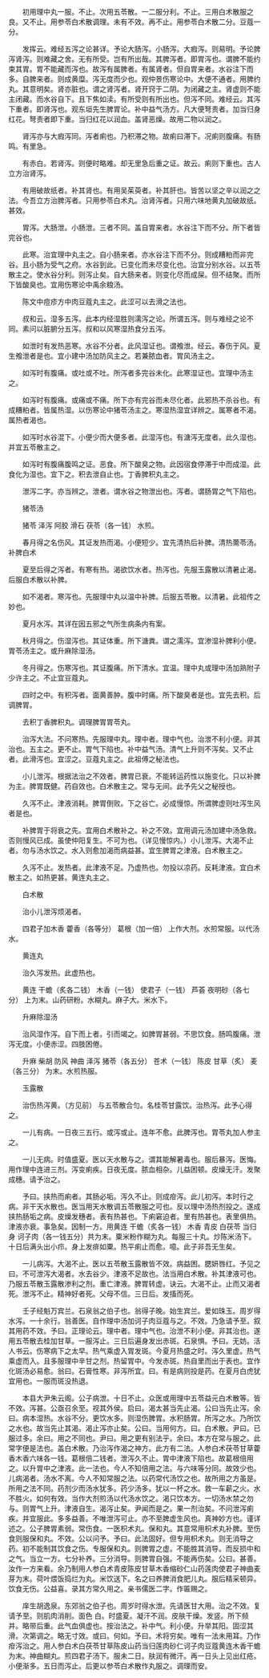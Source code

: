 <!-- { "loadSidebar": true } -->
　　初用理中丸一服。不止。次用五苓散。一二服分利。不止。三用白术散服之良。又不止。用参苓白术散调理。未有不效。再不止。用参苓白术散二分。豆蔻一分。

　　发挥云。难经五泻之论甚详。予论大肠泻。小肠泻。大瘕泻。则易明。予论脾泻肾泻。则难藏之舍。无有所受。岂有所出哉。其脾泻者。即胃泻也。谓脾不能约束其胃。胃不能藏而泻也。故泻有属脾者。有属肾者。但自胃来者。水谷注下而多。自脾来者。则成黄糜。泻无度而少也。观仲景伤寒论中。大便不通者。用脾约丸。其意明矣。肾亦脏也。谓之肾泻者。肾开窍于二阴。为闭藏之主。肾虚则不能主闭藏。而水谷自下。且下焦如渎。有所受则有所出也。但泻不同。难经云。其泻下重者。即肾泻也。观东垣先生脾胃论。补中益气汤方。凡大便弩责者。加当归身红花。弩责者即下重。当归红花以润血。盖肾恶燥。故用二物以润之。

　　肾泻亦与大瘕泻同。泻者痢也。乃积滞之物。故痢曰滞下。况痢则腹痛。有肠鸣。有里急。

　　有赤白。若肾泻。则便时略难。却无里急后重之证。故云。痢则下重也。古人立方治肾泻。

　　有用破故纸者。补其肾也。有用吴茱萸者。补其肝也。皆苦以坚之辛以润之之法。今吾立方治脾泻者。只用参苓白术丸。治肾泻者。只用六味地黄丸加破故纸。甚效。

　　胃泻。大肠泄。小肠泄。三者不同。盖自胃来者。水谷注下而不分。所下者皆完谷也。

　　此寒。治宜理中丸主之。自小肠来者。亦水谷注下而不分。则成糟粕而非完谷。且小肠为受气之府。水谷到此。已变化而未尽变化也。治宜分别水谷。以五苓散主之。使水谷分利。则泻止矣。自大肠来者。则变化尽而成屎。但不结聚。而所下皆酸臭也。宜用伤寒论中禹余粮汤。

　　陈文中痘疹方中肉豆蔻丸主之。此涩可以去滑之法也。

　　叔和云。湿多五泻。此本内经湿胜则濡泻之论。所谓五泻。则与难经之论不同。素问以脏腑分五泻。叔和以风寒湿热食分五泻。

　　如泄时有发热恶寒。水谷不分者。此风湿证也。谓飧泄。经云。春伤于风。夏生飧泄者是也。宜小建中汤加防风主之。若兼脓血者。胃风汤主之。

　　如泻时有腹痛。或吐或不吐。所泻者多完谷未化。此寒湿证也。宜理中汤主之。

　　如泻时有腹痛。或痛或不痛。所下亦有完谷而未尽化者。此邪热不杀谷也。有成糟粕者。皆属热湿。以伤寒论中猪苓汤主之。寒湿热湿宜详辨之。属寒者不渴。属热者渴也。

　　如泻时水谷混下。小便少而大便多者。此湿泻也。有溏泻无度者。此久湿也。并宜五苓散主之。

　　如泻时有腹痛腹鸣之证。恶食。所下酸臭之物。此因宿食停滞于中而成湿。此食化为湿也。宜下之。积去泄自止也。丁香脾积丸主之。

　　泄泻二字。亦当辨之。泄者。谓水谷之物泄出也。泻者。谓肠胃之气下陷也。

　　猪苓汤

　　猪苓 泽泻 阿胶 滑石 茯苓（各一钱） 水煎。

　　春月得之名伤风。其证发热而渴。小便短少。宜先清热后补脾。清热薷苓汤。补脾白术

　　夏至后得之泻者。有寒有热。渴欲饮水者。热泻也。先服玉露散以清暑止渴。后服白术散以补脾。

　　如不渴者。寒泻也。先服理中丸以温中补脾。后服五苓散。以清暑。此祖传之妙也。

　　夏月水泻。其详在因五邪之气所生病条内有案。

　　秋月得之。伤湿泻也。其证体重。所下溏粪。谓之濡泻。宜渗湿补脾利小便。胃苓汤主之。或升麻除湿汤。

　　冬月得之。伤寒泻也。其证腹痛。所下清水。宜温。理中丸或理中汤加熟附子少许主之。不止宜豆蔻丸。

　　四时之中。有积泻者。面黄善肿。腹中时痛。所下酸臭者是也。宜先去积。后调脾胃。

　　去积丁香脾积丸。调理脾胃胃苓丸。

　　治泻大法。不问寒热。先服理中丸。理中者。理中气也。治泄不利小便。非其治也。五主之。更不止。胃气下陷也。补中益气汤。清气上升则不泻矣。又不止者。此滑泻也。宜涩之。豆蔻丸主之。此祖傅之秘法也。

　　小儿泄泻。根据法治之不效者。脾胃已衰。不能转运药性以施变化。只以补脾为主。脾胃既健。药自效也。白术散主之。常与无间。此予先父之秘授也。

　　久泻不止。津液消耗。脾胃倒败。下之谷亡。必成慢惊。所谓脾虚则吐泻生风者是也。

　　补脾胃于将衰之先。宜用白术散补之。补之不效。宜用调元汤加建中汤急救。否则慢风已成。虽使仲阳复生。不可为也。（详见慢惊内。）小儿泄泻。大渴不止者。勿与汤水饮之。水入则愈加渴而病益甚。宜生脾胃之津液。白术散主之。

　　久泻不止。发热者。此津液不足。乃虚热也。勿投以凉药。反耗津液。宜白术散主之。如热更甚。黄连丸主之。

　　白术散

　　治小儿泄泻烦渴者。

　　四君子加木香 藿香（各等分） 葛根（加一倍） 上作大剂。水煎常服。以代汤水。

　　黄连丸

　　治久泻发热。此虚热也。

　　黄连 干蟾（炙各二钱） 木香（一钱） 使君子（一钱） 芦荟 夜明砂（各七分） 上为末。山药研粉。水糊丸。麻子大。米水下。

　　升麻除湿汤

　　治风湿作泻。自下而上者。引而竭之。如脾胃甚弱。不思饮食。肠鸣腹痛。泄泻无度。小便赤涩。四肢困倦。

　　升麻 柴胡 防风 神曲 泽泻 猪苓（各五分） 苍术（一钱） 陈皮 甘草（炙） 麦（各三分） 为末。水煎热服。

　　玉露散

　　治伤热泻黄。（方见前） 与五苓散合匀。名桂苓甘露饮。治热泻。此予心得之。

　　一儿有病。一日夜三五行。或泻或止。连年不愈。此脾泻也。胃苓丸加人参主之。

　　一儿无病。时值盛夏。医以天水散与之。谓其能解暑毒也。服后暴泻。医悔。用作理中连进三剂。泻变痢疾。日夜无度。脓血相杂。儿益困顿。皮燥无汗。发聚成穗。请予治之。

　　予曰。挟热而痢者。其肠必垢。泻久不止。则成疳泻。此儿初泻。本时行之病。非干天水散也。医当用天水散调五苓散服之可也。反以理中汤热剂投之。遂成挟热肠垢之病。皮燥发穗者。表有热甚也。下痢窘迫者。里有热甚也。表里俱热。津液亦衰。事急矣。因制一方。用黄连 干蟾（炙各一钱） 木香 青皮 白茯苓 当归身 诃子肉（各一钱五分）共为末。粟米粉作糊为丸。每服三十丸。炒陈米汤下。十日后满头出小疖。身上发痱如粟。热平痢止而愈。噫。此子非吾无生矣。

　　一儿病泻。大渴不止。医以五苓散玉露散皆不效。病益困。腮妍唇红。予见之曰。不可泄泻大渴者。水去谷少。津液不足故也。法当用白术散。补其津液可也。乃服五苓散玉露散渗利之剂。重亡津液。脾胃转虚。诀云。大渴不止。止而又渴者死。泄泻不止。精神好者死。父母不信。三日后。发搐而死。

　　壬子经魁万宾兰。石泉翁之伯子也。翁得子晚。始生宾兰。爱如珠玉。周岁得水泻。一十余行。翁善医。自作理中汤加诃子肉豆蔻与之。不效。乃急请予至。叙其用药不效。予曰。正理论云。理中者。理中气也。治泄不利小便。非其治也。遂用五苓散去桂加甘草。一服泻止。三日后遍身发出赤斑。石泉惧。予曰。无妨。活人书云。伤寒病下之太早。热气乘虚入胃发斑。今夏月热盛之时。泻久里虚。热气乘虚而入。且多服理中辛甘之剂。热留胃中。今发赤斑。热自里而出于表也。宜作化斑汤必易愈。翁曰。石膏性寒。非泻所宜。曰。有是病则投是药。在夏月白虎犹宜用也。一服而斑没热退。

　　本县大尹朱云阁。公子病泄。十日不止。众医或用理中五苓益元白术散等。皆不效。泻甚。公亟召余至。视其外侯。启曰。渴太甚当先止渴。公曰当先止泻。余曰。病本湿热。水谷不分。更饮水多。则湿伤脾胃。水积肠胃。所泻之水。乃所饮之水也。故当先止其渴。渴止泻亦止矣。公曰。当用何方。曰。白术散。尹曰。已服过多。余曰。用之不同也。尹曰。用之更有别法乎。余曰。本方在常与服之。此常字便是法也。盖白术散。乃治泻作渴之神方。此方有二法。人参白术茯苓甘草藿香木香六味各一钱。葛根倍二钱者。泄泻久不止。胃中津液下陷也。故葛根倍用之。以升胃中之津液。此一法也。今人不知倍用之法。与六味等分同。故效少也。儿病渴者。汤水不离。今人不知常服之法。以药常代汤饮之也。故所用之方虽是。所用之法不同。药剂少而汤水犹多。药少汤多。犹以一杯之水。救一车薪之火。水不胜火。如何有效。当作大剂煎汤以代汤水饮之。渴只饮本方。一切汤水禁之勿与。则胃气上升。津液自生。渴泻止矣。尹闻而是之。果一剂治矣。不问泄泻痢疾。并宜服此。多多益善。不唯泄泻可止。亦不至脾虚生风也。真神妙方也。谨详述之。公子脾胃素弱。常伤食。一医枳术丸。保和丸。其意常用枳术丸补脾。至伤食则服保和丸。不效。公以问予。予曰。此法固好。但专用枳术丸。则无消导之药。初不能制其饮食之伤。专服保和丸。则脾胃之虚。不能胜其消导。而反损中和之气。当立一方。七分补养。三分消导。则脾胃自强。不能再伤矣。公曰。甚善。汝作一方来看。余乃制用人参白术青皮陈皮甘草木香缩砂仁山药莲肉使君子神曲麦芽为末。荷叶煨饭捣烂为丸。米饮送下。名之曰养脾消食肥儿丸。服后精采顿异。饮食无伤。公益喜。录其方常久用之。亲书儒医二字。作匾赐之。

　　庠生胡逸泉。东郊翁之伯子也。周岁时得水泄。先请医甘大用。治之不效。复请予至。则肌肉消削。面色 白。时盛夏。凝汗不润。皮肤干燥。发竖。所下频并。略带后重。此气血俱虚也。按治法之。补中气。利小便。升举其阳。固涩其滑。次第调之。略无寸效。或曰。何如。予曰。术将穷矣。唯有一法未用耳。乃作疳泻治之。用人参白术白茯苓甘草陈皮山药当归莲肉砂仁诃子肉豆蔻黄连木香干蟾为末。神曲糊丸。煎四君子汤下。服未二日。肤润有微汗。再一日头上见出红疮。小便渐多。五日而泻止。后更以参苓白术散作丸服之。调理而安。

